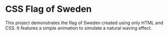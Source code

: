 # CSS Flag of Sweden

This project demonstrates the flag of Sweden created using only HTML and CSS. It features a simple animation to simulate a natural waving effect.
